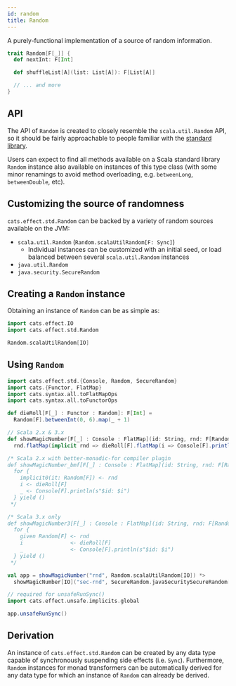 ```yaml
---
id: random
title: Random
---
```


A purely-functional implementation of a source of random information.

```scala
trait Random[F[_]] {
  def nextInt: F[Int]

  def shuffleList[A](list: List[A]): F[List[A]]

  // ... and more
}
```

## API

The API of `Random` is created to closely resemble the `scala.util.Random` API,
so it should be fairly approachable to people familiar with the
[standard library](https://www.scala-lang.org/api/2.13.6/scala/util/Random.html).

Users can expect to find all methods available on a Scala standard library
`Random` instance also available on instances of this type class (with some
minor renamings to avoid method overloading, e.g. `betweenLong`,
`betweenDouble`, etc).

## Customizing the source of randomness

`cats.effect.std.Random` can be backed by a variety of random sources available
on the JVM:
- `scala.util.Random` (`Random.scalaUtilRandom[F: Sync]`)
    - Individual instances can be customized with an initial seed, or load
      balanced between several `scala.util.Random` instances
- `java.util.Random`
- `java.security.SecureRandom`

## Creating a `Random` instance

Obtaining an instance of `Random` can be as simple as:
```scala mdoc:silent
import cats.effect.IO
import cats.effect.std.Random

Random.scalaUtilRandom[IO]
```

## Using `Random`
```scala mdoc
import cats.effect.std.{Console, Random, SecureRandom}
import cats.{Functor, FlatMap}
import cats.syntax.all.toFlatMapOps
import cats.syntax.all.toFunctorOps

def dieRoll[F[_] : Functor : Random]: F[Int] =
  Random[F].betweenInt(0, 6).map(_ + 1)

// Scala 2.x & 3.x
def showMagicNumber[F[_] : Console : FlatMap](id: String, rnd: F[Random[F]]): F[Unit] =
  rnd.flatMap(implicit rnd => dieRoll[F].flatMap(i => Console[F].println(s"$id: $i")))

/* Scala 2.x with better-monadic-for compiler plugin
def showMagicNumber_bmf[F[_] : Console : FlatMap](id: String, rnd: F[Random[F]]): F[Unit] =
  for {
    implicit0(it: Random[F]) <- rnd
    i <- dieRoll[F]
    _ <- Console[F].println(s"$id: $i")
  } yield ()
 */

/* Scala 3.x only
def showMagicNumber3[F[_] : Console : FlatMap](id: String, rnd: F[Random[F]]): F[Unit] = 
  for {
    given Random[F] <- rnd
    i               <- dieRoll[F]
    _               <- Console[F].println(s"$id: $i")
  } yield ()
 */

val app = showMagicNumber("rnd", Random.scalaUtilRandom[IO]) *>
  showMagicNumber[IO]("sec-rnd", SecureRandom.javaSecuritySecureRandom[IO])

// required for unsafeRunSync()
import cats.effect.unsafe.implicits.global

app.unsafeRunSync()
```
## Derivation

An instance of `cats.effect.std.Random` can be created by any data type
capable of synchronously suspending side effects (i.e. `Sync`). Furthermore,
`Random` instances for monad transformers can be automatically derived for any
data type for which an instance of `Random` can already be derived.
